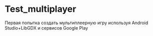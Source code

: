 # Test_multiplayer
Первая попытка создать мультиплеерную игру используя Android Studio+LibGDX и сервисов Google Play


